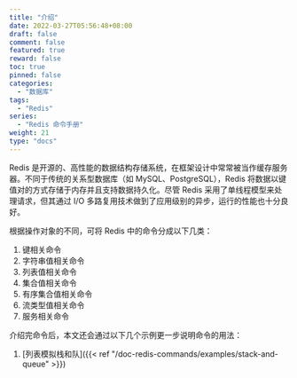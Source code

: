 ```yaml
---
title: "介绍"
date: 2022-03-27T05:56:48+08:00
draft: false
comment: false
featured: true
reward: false
toc: true
pinned: false
categories:
  - "数据库"
tags:
  - "Redis"
series:
  - "Redis 命令手册"
weight: 21
type: "docs"
---
```


Redis 是开源的、高性能的数据结构存储系统，在框架设计中常常被当作缓存服务器。不同于传统的关系型数据库（如 MySQL、PostgreSQL），Redis 将数据以键值对的方式存储于内存并且支持数据持久化。尽管 Redis 采用了单线程模型来处理请求，但其通过 I/O 多路复用技术做到了应用级别的异步，运行的性能也十分良好。



根据操作对象的不同，可将 Redis 中的命令分成以下几类：

1. 键相关命令
2. 字符串值相关命令
3. 列表值相关命令
4. 集合值相关命令
5. 有序集合值相关命令
6. 流类型值相关命令
7. 服务相关命令



介绍完命令后，本文还会通过以下几个示例更一步说明命令的用法：

1. [列表模拟栈和队]({{< ref "/doc-redis-commands/examples/stack-and-queue" >}})